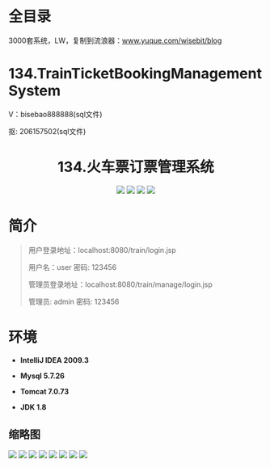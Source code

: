 # 全目录

3000套系统，LW，复制到流浪器：www.yuque.com/wisebit/blog

# 134.TrainTicketBookingManagementSystem

<p>V：bisebao888888(sql文件)</p>
<p>抠: 206157502(sql文件)</p>

<p><h1 align="center">134.火车票订票管理系统</h1></p>


<p align="center">
	<img src="https://img.shields.io/badge/jdk-1.8-orange.svg"/>
    <img src="https://img.shields.io/badge/spring-5.x-lightgrey.svg"/>
    <img src="https://img.shields.io/badge/springmvc-3.x-blue.svg"/>
    <img src="https://img.shields.io/badge/mybatis-5.x-yellow.svg"/>
</p>

# 简介
>
> 
>
> 用户登录地址：localhost:8080/train/login.jsp
>
> 用户名：user   密码: 123456
>
> 管理员登录地址：localhost:8080/train/manage/login.jsp
>
> 管理员: admin   密码: 123456
>


# 环境

- <b>IntelliJ IDEA 2009.3</b>

- <b>Mysql 5.7.26</b>

- <b>Tomcat 7.0.73</b>

- <b>JDK 1.8</b>




## 缩略图

![](https://bitwise.oss-cn-heyuan.aliyuncs.com/2024/9/10/29ec3d65-8baa-4148-9769-26611211aee3.png)
![](https://bitwise.oss-cn-heyuan.aliyuncs.com/2024/9/10/cb41aed3-39b5-4d3c-ba50-825ead41535c.png)
![](https://bitwise.oss-cn-heyuan.aliyuncs.com/2024/9/10/3033c220-7740-4456-b669-e4387b59bba8.png)
![](https://bitwise.oss-cn-heyuan.aliyuncs.com/2024/9/10/1e673380-8300-49d0-979f-24e85e872fdf.png)
![](https://bitwise.oss-cn-heyuan.aliyuncs.com/2024/9/10/07b380bb-54c0-4cc6-8b36-6f30a2f8f9eb.png)
![](https://bitwise.oss-cn-heyuan.aliyuncs.com/2024/9/10/a0d1039a-dee7-4cd3-8548-238fdb1e8db8.png)
![](https://bitwise.oss-cn-heyuan.aliyuncs.com/2024/9/10/5b0cf881-7a85-445b-9a93-f62c3d13c737.png)
![](https://bitwise.oss-cn-heyuan.aliyuncs.com/2024/9/10/31d3f0e6-6d2b-44e2-b51f-7936ccb05556.png)


